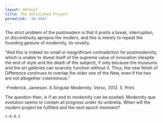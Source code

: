 ```yaml
---
layout: default
title: The Unfinished Project
permalink: '18.html'
---
```


The strict problem of the postmodern is that it posits a break, interruption, or discontinuity apropos the modern, and this is merely to repeat the founding gesture of modernity, its novelty.

"And this is indeed no small or insignificant contradiction for postmodernity, which is unable to divest itself of the supreme value of innovation (despite the end of style and the death of the subject), if only because the museums and the art galleries can scarcely function without it. Thus, the new fetish of Difference continues to overlap the older one of the New, even if the two are not altogether coterminous."

-Frederick, Jameson. A Singular Modernity. Verso, 2012. 5. Print.

The question then, is if an end to modernity can be posited. Modernity qua evolution seems to contain all progress under its umbrella. When will the modern project be fulfilled and the next epoch imminent?

`v-0.0.2`
